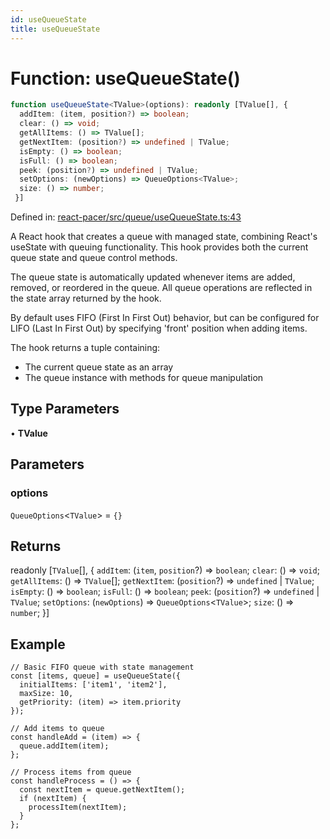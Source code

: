 ```yaml
---
id: useQueueState
title: useQueueState
---
```


<!-- DO NOT EDIT: this page is autogenerated from the type comments -->

# Function: useQueueState()

```ts
function useQueueState<TValue>(options): readonly [TValue[], {
  addItem: (item, position?) => boolean;
  clear: () => void;
  getAllItems: () => TValue[];
  getNextItem: (position?) => undefined | TValue;
  isEmpty: () => boolean;
  isFull: () => boolean;
  peek: (position?) => undefined | TValue;
  setOptions: (newOptions) => QueueOptions<TValue>;
  size: () => number;
 }]
```

Defined in: [react-pacer/src/queue/useQueueState.ts:43](https://github.com/TanStack/pacer/blob/main/packages/react-pacer/src/queue/useQueueState.ts#L43)

A React hook that creates a queue with managed state, combining React's useState with queuing functionality.
This hook provides both the current queue state and queue control methods.

The queue state is automatically updated whenever items are added, removed, or reordered in the queue.
All queue operations are reflected in the state array returned by the hook.

By default uses FIFO (First In First Out) behavior, but can be configured for LIFO
(Last In First Out) by specifying 'front' position when adding items.

The hook returns a tuple containing:
- The current queue state as an array
- The queue instance with methods for queue manipulation

## Type Parameters

• **TValue**

## Parameters

### options

`QueueOptions`\<`TValue`\> = `{}`

## Returns

readonly \[`TValue`[], \{
  `addItem`: (`item`, `position`?) => `boolean`;
  `clear`: () => `void`;
  `getAllItems`: () => `TValue`[];
  `getNextItem`: (`position`?) => `undefined` \| `TValue`;
  `isEmpty`: () => `boolean`;
  `isFull`: () => `boolean`;
  `peek`: (`position`?) => `undefined` \| `TValue`;
  `setOptions`: (`newOptions`) => `QueueOptions`\<`TValue`\>;
  `size`: () => `number`;
 \}\]

## Example

```tsx
// Basic FIFO queue with state management
const [items, queue] = useQueueState({
  initialItems: ['item1', 'item2'],
  maxSize: 10,
  getPriority: (item) => item.priority
});

// Add items to queue
const handleAdd = (item) => {
  queue.addItem(item);
};

// Process items from queue
const handleProcess = () => {
  const nextItem = queue.getNextItem();
  if (nextItem) {
    processItem(nextItem);
  }
};
```
